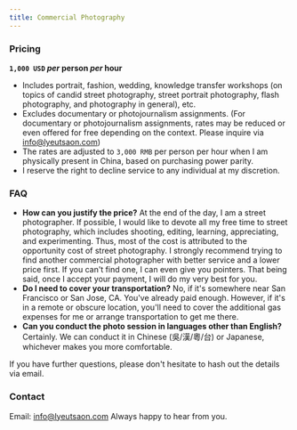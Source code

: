 ```yaml
---
title: Commercial Photography
---
```


### Pricing

__`1,000 USD` *per* person *per* hour__
* Includes portrait, fashion, wedding, knowledge transfer workshops (on topics of candid street photography, street portrait photography, flash photography, and photography in general), etc.
* Excludes documentary or photojournalism assignments. (For documentary or photojournalism assignments, rates may be reduced or even offered for free depending on the context. Please inquire via [info@lyeutsaon.com](mailto:info@lyeutsaon.com))
* The rates are adjusted to `3,000 RMB` per person per hour when I am physically present in China, based on purchasing power parity.
* I reserve the right to decline service to any individual at my discretion.

### FAQ

- __How can you justify the price?__
At the end of the day, I am a street photographer. If possible, I would like to devote all my free time to street photography, which includes shooting, editing, learning, appreciating, and experimenting. Thus, most of the cost is attributed to the opportunity cost of street photography. I strongly recommend trying to find another commercial photographer with better service and a lower price first. If you can't find one, I can even give you pointers. That being said, once I accept your payment, I will do my very best for you.
- __Do I need to cover your transportation?__
No, if it's somewhere near San Francisco or San Jose, CA. You've already paid enough. However, if it's in a remote or obscure location, you'll need to cover the additional gas expenses for me or arrange transportation to get me there.
- __Can you conduct the photo session in languages other than English?__
Certainly. We can conduct it in Chinese (吳/漢/粵/台) or Japanese, whichever makes you more comfortable.

If you have further questions, please don't hesitate to hash out the details via email.

### Contact

Email: [info@lyeutsaon.com](mailto:info@lyeutsaon.com)
Always happy to hear from you.